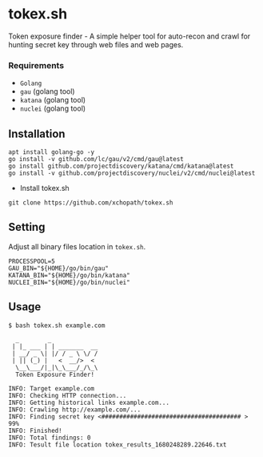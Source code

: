# tokex.sh

Token exposure finder - A simple helper tool for auto-recon and crawl for hunting secret key through web files and web pages.

### Requirements
- `Golang`
- `gau` (golang tool)
- `katana` (golang tool)
- `nuclei` (golang tool)

## Installation

```
apt install golang-go -y
go install -v github.com/lc/gau/v2/cmd/gau@latest
go install github.com/projectdiscovery/katana/cmd/katana@latest
go install -v github.com/projectdiscovery/nuclei/v2/cmd/nuclei@latest
```

- Install tokex.sh

```
git clone https://github.com/xchopath/tokex.sh
```

## Setting

Adjust all binary files location in `tokex.sh`.

```
PROCESSPOOL=5
GAU_BIN="${HOME}/go/bin/gau"
KATANA_BIN="${HOME}/go/bin/katana"
NUCLEI_BIN="${HOME}/go/bin/nuclei"
```

## Usage

```
$ bash tokex.sh example.com

  _        _             
 | |_ ___ | | _______  __
 | __/ _ \| |/ / _ \ \/ /
 | || (_) |   <  __/>  < 
  \__\___/|_|\_\___/_/\_\
  Token Exposure Finder!

INFO: Target example.com
INFO: Checking HTTP connection...
INFO: Getting historical links example.com...
INFO: Crawling http://example.com/...
INFO: Finding secret key <####################################### > 99%
INFO: Finished!
INFO: Total findings: 0
INFO: Tesult file location tokex_results_1680248289.22646.txt
```
